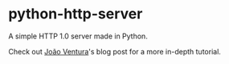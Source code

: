 # python-http-server

A simple HTTP 1.0 server made in Python.

Check out [João Ventura](https://joaoventura.net/blog/2017/python-webserver/)'s blog post for a more in-depth tutorial.
